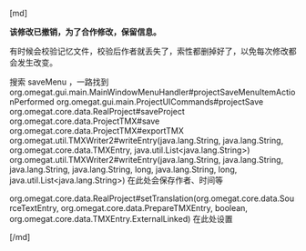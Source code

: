 [md]

**该修改已撤销，为了合作修改，保留信息。**

有时候会校验记忆文件，校验后作者就丢失了，索性都删掉好了，以免每次修改都会发生改变。

搜索 saveMenu ，一路找到
org.omegat.gui.main.MainWindowMenuHandler#projectSaveMenuItemActionPerformed
org.omegat.gui.main.ProjectUICommands#projectSave
org.omegat.core.data.RealProject#saveProject
org.omegat.core.data.ProjectTMX#save
org.omegat.core.data.ProjectTMX#exportTMX
org.omegat.util.TMXWriter2#writeEntry(java.lang.String, java.lang.String, org.omegat.core.data.TMXEntry, java.util.List<java.lang.String>)
org.omegat.util.TMXWriter2#writeEntry(java.lang.String, java.lang.String, java.lang.String, java.lang.String, long, java.lang.String, long, java.util.List<java.lang.String>)
在此处会保存作者、时间等

org.omegat.core.data.RealProject#setTranslation(org.omegat.core.data.SourceTextEntry, org.omegat.core.data.PrepareTMXEntry, boolean, org.omegat.core.data.TMXEntry.ExternalLinked)
在此处设置


[/md]